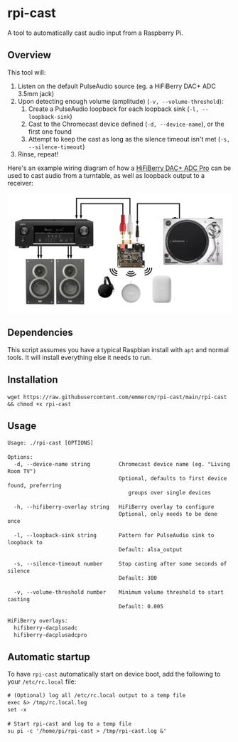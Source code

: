 # rpi-cast

A tool to automatically cast audio input from a Raspberry Pi.

## Overview

This tool will:

1. Listen on the default PulseAudio source (eg. a HiFiBerry DAC+ ADC 3.5mm jack)
2. Upon detecting enough volume (amplitude) (`-v, --volume-threshold`):
    1. Create a PulseAudio loopback for each loopback sink (`-l, --loopback-sink`)
    2. Cast to the Chromecast device defined (`-d, --device-name`), or the first one found
    3. Attempt to keep the cast as long as the silence timeout isn't met (`-s, --silence-timeout`)
3. Rinse, repeat!

Here's an example wiring diagram of how a [HiFiBerry DAC+ ADC Pro](https://www.hifiberry.com/shop/boards/hifiberry-dac-adc-pro/) can be used to cast audio from a turntable, as well as loopback output to a receiver:

![Diagram](./diagram.jpg)

## Dependencies

This script assumes you have a typical Raspbian install with `apt` and normal tools. It will install everything else it needs to run.

## Installation

```shell
wget https://raw.githubusercontent.com/emmercm/rpi-cast/main/rpi-cast && chmod +x rpi-cast
```

## Usage

```text
Usage: ./rpi-cast [OPTIONS]

Options:
  -d, --device-name string         Chromecast device name (eg. "Living Room TV")
                                   Optional, defaults to first device found, preferring
                                      groups over single devices

  -h, --hifiberry-overlay string   HiFiBerry overlay to configure
                                   Optional, only needs to be done once

  -l, --loopback-sink string       Pattern for PulseAudio sink to loopback to
                                   Default: alsa_output

  -s, --silence-timeout number     Stop casting after some seconds of silence
                                   Default: 300

  -v, --volume-threshold number    Minimum volume threshold to start casting
                                   Default: 0.005

HiFiBerry overlays:
  hifiberry-dacplusadc
  hifiberry-dacplusadcpro
```

## Automatic startup

To have `rpi-cast` automatically start on device boot, add the following to your `/etc/rc.local` file:

```shell
# (Optional) log all /etc/rc.local output to a temp file
exec &> /tmp/rc.local.log
set -x

# Start rpi-cast and log to a temp file
su pi -c '/home/pi/rpi-cast > /tmp/rpi-cast.log &'
```
